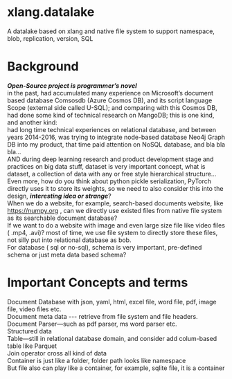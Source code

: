 # xlang.datalake
A datalake based on xlang and native file system to support namespace, blob, replication, version, SQL
# Background  
  ***Open-Source project is programmer’s novel***  
in the past, had accumulated many experience on Microsoft’s document based database Comsosdb (Azure Cosmos DB), and its script language Scope (external side called U-SQL); and comparing with this Cosmos DB, had done some kind of technical research on MangoDB; this is one  kind, and another kind:  
had long time technical experiences on relational database, and between years 2014-2016, was trying to integrate node-based database Neo4j Graph DB into my product, that time paid attention on NoSQL database, and bla bla bla…  
AND during deep learning research and product development stage and practices on big data stuff, dataset is very important concept, what is dataset, a collection of data with any or free style hierarchical structure…  
Even more, how do you think about python pickle serialization, PyTorch directly uses it to store its weights, so we need to also consider this into the design, ***interesting idea or strange***?  
When we do a website, for example, search-based documents website, like https://numpy.org , can we directly use existed files from native file system as its searchable document database?   
If we want to do a website with image and even large size file like video files ( .mp4, .avi)? most of time, we use file system to directly store these files, not silly put into relational database as bob.   
For database ( sql or no-sql), schema is very important, pre-defined schema or just meta data based schema?  
# Important Concepts and terms  
Document Database with json, yaml, html, excel file, word file, pdf, image file, video files etc.  
Document meta data --- retrieve from file system and file headers.  
Document Parser—such as pdf parser, ms word parser etc.  
Structured data  
Table—still in relational database domain, and consider add colum-based table like Parquet  
Join operator cross all kind of data  
Container is just like a folder, folder path looks like namespace  
But file also can play like a container, for example, sqlite file, it is a container  



